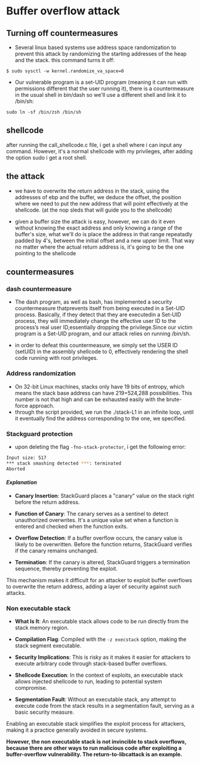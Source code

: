 # Buffer overflow attack

## Turning off countermeasures

- Several linux based systems use address space randomization to prevent this attack by randomizing the starting addresses of the heap and the stack. this command turns it off:
```shell
$ sudo sysctl -w kernel.randomize_va_space=0
```
- Our vulnerable program is a set-UID program (meaning it can run with permissions different that the user running it), there is a countermeasure in the usual shell in bin/dash so we'll use a different shell and link it to /bin/sh:
```shell
sudo ln -sf /bin/zsh /bin/sh
```

## shellcode

after running the call_shellcode.c file, i get a shell where i can input any command. However, it's a normal shellcode with my privileges, after adding the option sudo i get a root shell.

## the attack

- we have to overwrite the return address in the stack, using the addresses of ebp and the buffer, we deduce the offset, the position where we need to put the new address that will point effectively at the shellcode. (at the nop sleds that will guide you to the shellcode)

- given a buffer size the attack is easy, however, we can do it even without knowing the exact address and only knowing a range of the buffer's size, what we'll do is place the address in that range repeatadly padded by 4's, between the initial offset and a new upper limit. That way no matter where the actual return address is, it's going to be the one pointing to the shellcode

## countermeasures

### dash countermeasure

-  The dash program, as well as bash, has implemented a security countermeasure thatprevents itself from being executed in a Set-UID process.  Basically, if they detect that they are executedin a Set-UID process, they will immediately change the effective user ID to the process’s real user ID,essentially dropping the privilege.Since  our  victim  program  is  a Set-UID program,  and  our  attack  relies  on  running /bin/sh.

- in order to defeat this countermeasure, we simply set the USER ID (setUID) in the assembly shellcode to 0, effectively rendering the shell code running with root privileges.

### Address randomization

- On 32-bit Linux machines, stacks only have 19 bits of entropy, which means the stack base address can have 219=524,288 possibilities. This number is not that high and can be exhausted easily with the brute-force approach. 
- through the script provided, we run the ./stack-L1 in an infinite loop, until it eventually find the address corresponding to the one, we specified.

### Stackguard protection 

- upon deleting the flag `-fno-stack-protector`, i get the following error:
```bash
Input size: 517
*** stack smashing detected ***: terminated
Aborted
```
#### ***Explanation***
- **Canary Insertion**: StackGuard places a "canary" value on the stack right before the return address.
  
- **Function of Canary**: The canary serves as a sentinel to detect unauthorized overwrites. It's a unique value set when a function is entered and checked when the function exits.

- **Overflow Detection**: If a buffer overflow occurs, the canary value is likely to be overwritten. Before the function returns, StackGuard verifies if the canary remains unchanged.

- **Termination**: If the canary is altered, StackGuard triggers a termination sequence, thereby preventing the exploit.

This mechanism makes it difficult for an attacker to exploit buffer overflows to overwrite the return address, adding a layer of security against such attacks.

### Non executable stack

- **What Is It**: An executable stack allows code to be run directly from the stack memory region.

- **Compilation Flag**: Compiled with the `-z execstack` option, making the stack segment executable. 

- **Security Implications**: This is risky as it makes it easier for attackers to execute arbitrary code through stack-based buffer overflows.

- **Shellcode Execution**: In the context of exploits, an executable stack allows injected shellcode to run, leading to potential system compromise.

- **Segmentation Fault**: Without an executable stack, any attempt to execute code from the stack results in a segmentation fault, serving as a basic security measure.

Enabling an executable stack simplifies the exploit process for attackers, making it a practice generally avoided in secure systems.

**However, the non executable stack is not invincible to stack overflows, because there are other ways to run malicious code after exploiting a buffer-overflow vulnerability.  The return-to-libcattack is an example.**
